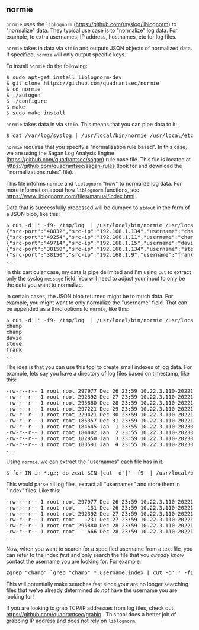 
normie
------

``normie`` uses the ``liblognorm`` (https://github.com/rsyslog/liblognorm) to "normalize" data.  They typical
use case is to "normalize" log data.  For example, to extra usernames, IP address, hostnames, etc
for log files. 

``normie`` takes in data via ``stdin`` and outputs JSON objects of normalized data.  If specified, 
``normie`` will only output specific keys.  

To install ``normie`` do the following:

<pre>
$ sudo apt-get install liblognorm-dev
$ git clone https://github.com/quadrantsec/normie
$ cd normie
$ ./autogen   
$ ./configure
$ make
$ sudo make install
</pre>

``normie`` takes data in via ``stdin``.  This means that you can pipe data to it:

<pre>
$ cat /var/log/syslog | /usr/local/bin/normie /usr/local/etc/sagan-rules/normalization.rules
</pre>

``normie`` requires that you specify a "normalization rule based".  In this case, we are using
the Sagan Log Analysis Engine (https://github.com/quadrantsec/sagan) rule base file.  This file
is located at https://github.com/quadrantsec/sagan-rules (look for and download the 
``normalizations.rules" file). 

This file informs ``normie`` and ``liblognorm`` "how" to normalize log data.  For more information
about how ``liblognorm`` functions, see https://www.liblognorm.com/files/manual/index.html . 

Data that is successfully processed will be dumped to ``stdout`` in the form of a JSON blob, like
this:

<pre>
$ cut -d'|' -f9- /tmp/log  | /usr/local/bin/normie /usr/local/etc/sagan-rules/normalization.rulebase
{"src-port":"48832","src-ip":"192.168.1.134","username":"champ"}
{"src-port":"49254","src-ip":"192.168.1.11","username":"champ"}
{"src-port":"49714","src-ip":"192.168.1.15","username":"david"}
{"src-port":"38150","src-ip":"192.168.1.134","username":"steve"}
{"src-port":"38150","src-ip":"192.168.1.9","username":"frank"}
...
</pre>

In this particular case,  my data is pipe delimited and I'm using ``cut`` to extract only the 
syslog ``message`` field.  You will need to adjust your input to only be the data you want to 
normalize. 

In certain cases,  the JSON blob returned might be to much data.  For example,  you might want to
only normalize the "username" field.  That can be appended as a third options to ``normie``, like
this:

<pre>
$ cut -d'|' -f9- /tmp/log  | /usr/local/bin/normie /usr/local/etc/sagan-rules/normalization.rulebase username
champ
champ
david
steve
frank
...
</pre>

The idea is that you can use this tool to create small indexes of log data.  For example, lets 
say you have a directory of log files based on timestamp, like this:

<pre>
-rw-r--r-- 1 root root 297977 Dec 26 23:59 10.22.3.110-20221226.log.gz
-rw-r--r-- 1 root root 292392 Dec 27 23:59 10.22.3.110-20221227.log.gz
-rw-r--r-- 1 root root 295880 Dec 28 23:59 10.22.3.110-20221228.log.gz
-rw-r--r-- 1 root root 297221 Dec 29 23:59 10.22.3.110-20221229.log.gz
-rw-r--r-- 1 root root 229421 Dec 30 23:59 10.22.3.110-20221230.log.gz
-rw-r--r-- 1 root root 185357 Dec 31 23:59 10.22.3.110-20221231.log.gz
-rw-r--r-- 1 root root 184645 Jan  1 23:55 10.22.3.110-20230101.log.gz
-rw-r--r-- 1 root root 184402 Jan  2 23:55 10.22.3.110-20230102.log.gz
-rw-r--r-- 1 root root 182950 Jan  3 23:59 10.22.3.110-20230103.log.gz
-rw-r--r-- 1 root root 183591 Jan  4 23:55 10.22.3.110-20230104.log.gz
...
</pre>

Using ``normie``,  we can extract the "usernames" each file has in it. 

<pre>
$ for IN in *.gz; do zcat $IN |cut -d'|' -f9- | /usr/local/bin/normie /usr/local/etc/sagan-rules/normalization.rulesbase username > $IN.username.index; done
</pre>

This would parse all log files,  extract all "usernames" and store them in "index" files.  Like this:

<pre>
-rw-r--r-- 1 root root 297977 Dec 26 23:59 10.22.3.110-20221226.log.gz
-rw-r--r-- 1 root root    131 Dec 26 23:59 10.22.3.110-20221226.log.gz.username.index
-rw-r--r-- 1 root root 292392 Dec 27 23:59 10.22.3.110-20221227.log.gz
-rw-r--r-- 1 root root    231 Dec 27 23:59 10.22.3.110-20221227.log.gz.username.index
-rw-r--r-- 1 root root 295880 Dec 28 23:59 10.22.3.110-20221228.log.gz
-rw-r--r-- 1 root root    666 Dec 28 23:59 10.22.3.110-20221228.log.gz.username.index
...
</pre>

Now, when you want to search for a specified username from a text file, you can refer to the
index _first_ and only search the file that you _already know_ contact the username you are 
looking for.  For example:

<pre>
zgrep "champ" `grep "champ" *.username.index | cut -d':' -f1 | sed 's/\.username\.index//g'`
</pre>

This will potentially make searches fast since your are no longer searching files that we've
already determined do _not_ have the username you are looking for!

If you are looking to grab TCP/IP addresses from log files,  check out https://github.com/quadrantsec/grabip .  This tool does a better job of grabbing IP address and does not rely on ``liblognorm``.

